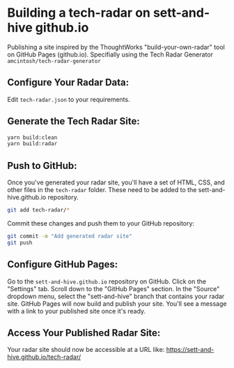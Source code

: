 # Building a tech-radar on sett-and-hive github.io

Publishing a site inspired by the ThoughtWorks "build-your-own-radar" tool on GitHub Pages (github.io).
Specifially using the 
Tech Radar Generator `amcintosh/tech-radar-generator`

## Configure Your Radar Data:

Edit `tech-radar.json` to your requirements.

## Generate the Tech Radar Site:

```bash
yarn build:clean
yarn build:radar
```

## Push to GitHub:

Once you've generated your radar site, you'll have a set of HTML, CSS, and other files in the `tech-radar` folder.
These need to be added to the sett-and-hive.github.io repository.

```bash
git add tech-radar/*
```

Commit these changes and push them to your GitHub repository:

```bash
git commit -m "Add generated radar site"
git push
```

## Configure GitHub Pages:

Go to the `sett-and-hive.github.io` repository on GitHub.
Click on the "Settings" tab.
Scroll down to the "GitHub Pages" section.
In the "Source" dropdown menu, select the "sett-and-hive" branch that contains your radar site.
GitHub Pages will now build and publish your site. You'll see a message with a link to your published site once it's ready.

## Access Your Published Radar Site:

Your radar site should now be accessible at a URL like: https://sett-and-hive.github.io/tech-radar/
